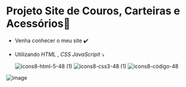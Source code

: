 ﻿# Projeto Site de Couros, Carteiras e Acessórios📁

- Venha conhecer o meu site ✔️
- Utilizando *HTML* , *CSS* *JavaScripit* ⤵️

     ![icons8-html-5-48 (1)](https://user-images.githubusercontent.com/101723189/170382900-69e3db70-1ee0-4122-94e3-faae3b851473.png) ![icons8-css3-48 (1)](https://user-images.githubusercontent.com/101723189/170382940-769b8787-3839-4e31-9701-0b2d0c24758d.png) ![icons8-código-48](https://user-images.githubusercontent.com/101723189/170383045-8e4e0e9b-b87a-4155-8a74-d71f849539ab.png)





![image](https://user-images.githubusercontent.com/101723189/169603114-9c2783c2-0ac1-4814-9bde-8ff0dc50af1c.png)




